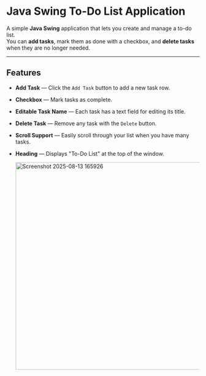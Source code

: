 #  Java Swing To-Do List Application

A simple **Java Swing** application that lets you create and manage a to-do list.  
You can **add tasks**, mark them as done with a checkbox, and **delete tasks** when they are no longer needed.

---

##  Features
- **Add Task** — Click the `Add Task` button to add a new task row.
- **Checkbox** — Mark tasks as complete.
- **Editable Task Name** — Each task has a text field for editing its title.
- **Delete Task** — Remove any task with the `Delete` button.
- **Scroll Support** — Easily scroll through your list when you have many tasks.
- **Heading** — Displays "To-Do List" at the top of the window.

  <img width="670" height="541" alt="Screenshot 2025-08-13 165926" src="https://github.com/user-attachments/assets/3e29470e-64d5-4934-93c4-a755cc8ee3f5" />
